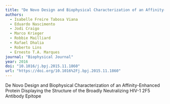 ```yaml
---
title: "De Novo Design and Biophysical Characterization of an Affinity-Enhanced Protein Displaying the Structure of the Broadly Neutralizing HIV-1 2F5 Antibody Epitope"
authors:
  - Isabelle Freire Tabosa Viana
  - Eduardo Nascimento
  - Jodi Craigo
  - Marco Krieger
  - Robbie Mailliard
  - Rafael Dhalia
  - Roberto Lins
  - Ernesto T.A. Marques
journal: "Biophysical Journal"
year: 2016
doi: "10.1016/j.bpj.2015.11.1860"
url: "https://doi.org/10.1016%2Fj.bpj.2015.11.1860"
---
```


De Novo Design and Biophysical Characterization of an Affinity-Enhanced Protein Displaying the Structure of the Broadly Neutralizing HIV-1 2F5 Antibody Epitope
